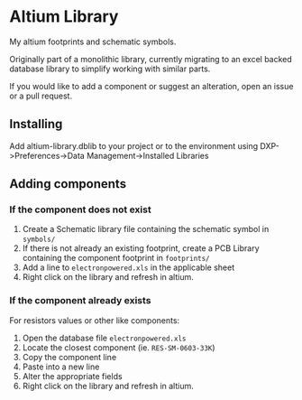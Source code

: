 # Altium Library

My altium footprints and schematic symbols.  

Originally part of a monolithic library, currently migrating to an excel backed database library to simplify working with similar parts.  

If you would like to add a component or suggest an alteration, open an issue or a pull request.  

## Installing

Add altium-library.dblib to your project or to the environment using DXP->Preferences->Data Management->Installed Libraries

## Adding components

### If the component does not exist

1. Create a Schematic library file containing the schematic symbol in `symbols/`
2. If there is not already an existing footprint, create a PCB Library containing the component footprint in `footprints/`
3. Add a line to `electronpowered.xls` in the applicable sheet
4. Right click on the library and refresh in altium.

### If the component already exists

For resistors values or other like components:

1. Open the database file `electronpowered.xls`
2. Locate the closest component (ie. `RES-SM-0603-33K`)
3. Copy the component line
4. Paste into a new line
5. Alter the appropriate fields
6. Right click on the library and refresh in altium.

